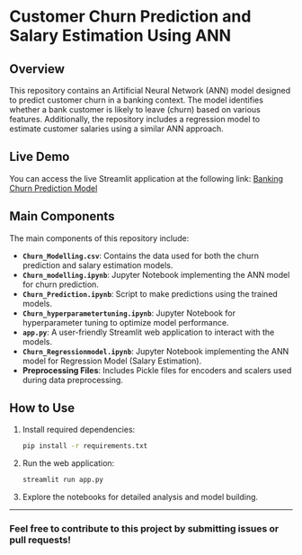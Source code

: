 # Customer Churn Prediction and Salary Estimation Using ANN

## Overview
This repository contains an Artificial Neural Network (ANN) model designed to predict customer churn in a banking context. The model identifies whether a bank customer is likely to leave (churn) based on various features. Additionally, the repository includes a regression model to estimate customer salaries using a similar ANN approach.

## Live Demo
You can access the live Streamlit application at the following link:
[Banking Churn Prediction Model](https://churn-model-023.streamlit.app/)

## Main Components
The main components of this repository include:

- **`Churn_Modelling.csv`**: Contains the data used for both the churn prediction and salary estimation models.
- **`Churn_modelling.ipynb`**: Jupyter Notebook implementing the ANN model for churn prediction.
- **`Churn_Prediction.ipynb`**: Script to make predictions using the trained models.
- **`Churn_hyperparametertuning.ipynb`**: Jupyter Notebook for hyperparameter tuning to optimize model performance.
- **`app.py`**: A user-friendly Streamlit web application to interact with the models.
- **`Churn_Regressionmodel.ipynb`**: Jupyter Notebook implementing the ANN model for Regression Model (Salary Estimation).
- **Preprocessing Files**: Includes Pickle files for encoders and scalers used during data preprocessing.

## How to Use
1. Install required dependencies:
    ```bash
    pip install -r requirements.txt
    ```

2. Run the web application:
    ```bash
    streamlit run app.py
    ```

3. Explore the notebooks for detailed analysis and model building.

---

### Feel free to contribute to this project by submitting issues or pull requests!